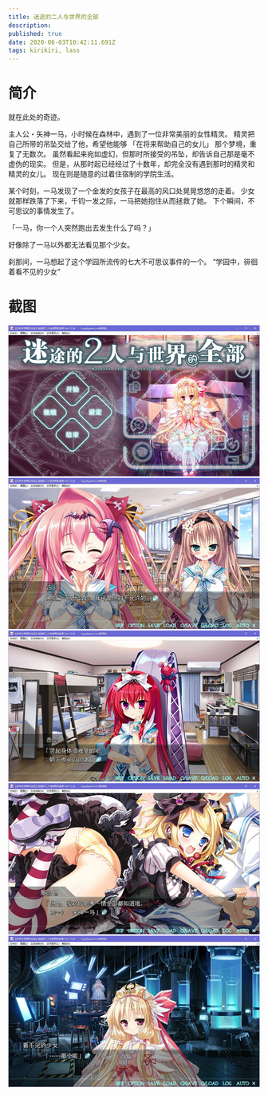 ```yaml
---
title: 迷途的二人与世界的全部
description: 
published: true
date: 2020-06-03T10:42:11.691Z
tags: kirikiri, lass
---
```


# 简介
就在此处的奇迹。

主人公・矢神一马，小时候在森林中，遇到了一位非常美丽的女性精灵。
精灵把自己所带的吊坠交给了他，希望他能够 「在将来帮助自己的女儿」
那个梦境，重复了无数次。
虽然看起来宛如虚幻，但那时所接受的吊坠，却告诉自己那是毫不虚伪的现实。
但是，从那时起已经经过了十数年，却完全没有遇到那时的精灵和精灵的女儿。
现在则是随意的过着住宿制的学院生活。

某个时刻，一马发现了一个金发的女孩子在最高的风口处晃晃悠悠的走着。
少女就那样跌落了下来，千钧一发之际，一马把她抱住从而拯救了她。
下个瞬间，不可思议的事情发生了。

「一马，你一个人突然跑出去发生什么了吗？」

好像除了一马以外都无法看见那个少女。

刹那间，一马想起了这个学园所流传的七大不可思议事件的一个。
“学园中，徘徊着看不见的少女”
# 截图
![1.jpg](/pic/迷途的二人与世界的全部/1.jpg)
![2.jpg](/pic/迷途的二人与世界的全部/2.jpg)
![3.jpg](/pic/迷途的二人与世界的全部/3.jpg)
![4.jpg](/pic/迷途的二人与世界的全部/4.jpg)
![5.jpg](/pic/迷途的二人与世界的全部/5.jpg)